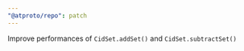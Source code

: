```yaml
---
"@atproto/repo": patch
---
```


Improve performances of `CidSet.addSet()` and `CidSet.subtractSet()`
